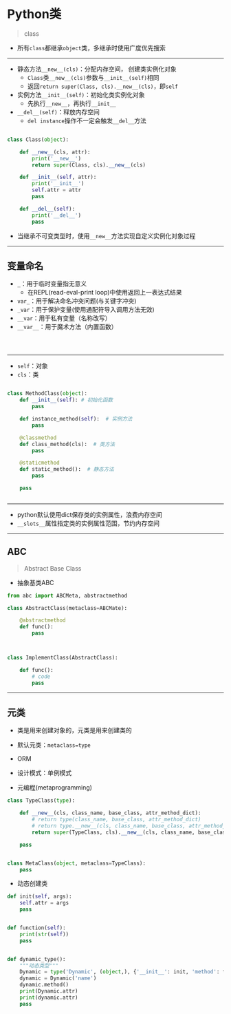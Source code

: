# Python类
> class

- 所有`class`都继承`object`类，多继承时使用广度优先搜索

---

- 静态方法`__new__(cls)`：分配内存空间， 创建类实例化对象
    - `Class`类`__new__(cls)`参数与`__init__(self)`相同
    - 返回`return super(Class, cls).__new__(cls)`，即`self`
- 实例方法`__init__(self)`：初始化类实例化对象
    - 先执行`__new__`，再执行`__init__`
- `__del__(self)`：释放内存空间
    - `del instance`操作不一定会触发`__del__`方法

```py

class Class(object):

    def __new__(cls, attr):
        print('__new__')
        return super(Class, cls).__new__(cls)

    def __init__(self, attr):
        print('__init__')
        self.attr = attr
        pass

    def __del__(self):
        print('__del__')
        pass

```

- 当继承不可变类型时，使用`__new__`方法实现自定义实例化对象过程

---

## 变量命名

- `_`：用于临时变量指无意义
    - 在REPL(read-eval-print loop)中使用返回上一表达式结果
- `var_`：用于解决命名冲突问题(与关键字冲突)
- `_var`：用于保护变量(使用通配符导入调用方法无效)
- `__var`：用于私有变量（名称改写）
- `__var__`：用于魔术方法（内置函数）

```py




```


---
- `self`：对象
- `cls`：类

```py

class MethodClass(object):
    def __init__(self): # 初始化函数
        pass

    def instance_method(self):  # 实例方法
        pass

    @classmethod
    def class_method(cls):  # 类方法
        pass

    @staticmethod
    def static_method():  # 静态方法
        pass

    pass



```

---
- python默认使用dict保存类的实例属性，浪费内存空间
- `__slots__`属性指定类的实例属性范围，节约内存空间

---
## ABC
> Abstract Base Class

- 抽象基类ABC
```py
from abc import ABCMeta, abstractmethod

class AbstractClass(metaclass=ABCMate):

    @abstractmethod
    def func():
        pass



class ImplementClass(AbstractClass):

    def func():
        # code
        pass

```

---
## 元类

- 类是用来创建对象的，元类是用来创建类的
- 默认元类：`metaclass=type`

- ORM
- 设计模式：单例模式

- 元编程(metaprogramming)

```py
class TypeClass(type):

    def __new__(cls, class_name, base_class, attr_method_dict):
        # return type(class_name, base_class, attr_method_dict)
        # return type.__new__(cls, class_name, base_class, attr_method_dict)
        return super(TypeClass, cls).__new__(cls, class_name, base_class, attr_method_dict)

    pass


class MetaClass(object, metaclass=TypeClass):
    pass


```

- 动态创建类
```py
def init(self, args):
    self.attr = args
    pass


def function(self):
    print(str(self))
    pass


def dynamic_type():
    """动态类型"""
    Dynamic = type('Dynamic', (object,), {'__init__': init, 'method': function, 'attr': 'args', })
    dynamic = Dynamic('name')
    dynamic.method()
    print(Dynamic.attr)
    print(dynamic.attr)
    pass

```